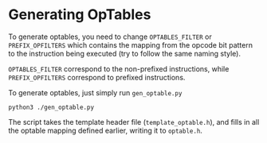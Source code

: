 # Generating OpTables
To generate optables, you need to change `OPTABLES_FILTER` or `PREFIX_OPFILTERS` which contains the mapping from the opcode bit pattern to the instruction being executed (try to follow the same naming style). 

`OPTABLES_FILTER` correspond to the non-prefixed instructions, while `PREFIX_OPFILTERS` correspond to prefixed instructions.

To generate optables, just simply run `gen_optable.py`
```
python3 ./gen_optable.py
```

The script takes the template header file (`template_optable.h`), and fills in all the optable mapping defined earlier, writing it to `optable.h`.